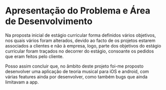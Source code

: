 
# Apresentação do Problema e Área de Desenvolvimento

Na proposta inicial de estágio curricular forma definidos vários objetivos, nos quais vários foram alterados, devido ao facto de os projetos estarem associados a clientes e não à empresa, logo, parte dos objetivos do estágio curricular foram traçados no decorrer do estágio, consoante os pedidos que eram feitos pelo cliente. &#x20;

Posso assim concluir que, no âmbito deste projeto foi-me proposto desenvolver uma aplicação de teoria musical para iOS e android, com várias features ainda por desenvolver, como também bugs que ainda limitavam a app.&#x20;







